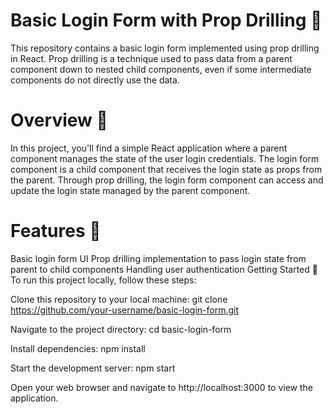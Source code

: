 # Basic Login Form with Prop Drilling 🔐

This repository contains a basic login form implemented using prop drilling in React. Prop drilling is a technique used to pass data from a parent component down to nested child components, even if some intermediate components do not directly use the data.

# Overview 📝
In this project, you'll find a simple React application where a parent component manages the state of the user login credentials. The login form component is a child component that receives the login state as props from the parent. Through prop drilling, the login form component can access and update the login state managed by the parent component.

# Features 🚀
Basic login form UI
Prop drilling implementation to pass login state from parent to child components
Handling user authentication
Getting Started 🏁
To run this project locally, follow these steps:

Clone this repository to your local machine:
git clone https://github.com/your-username/basic-login-form.git

Navigate to the project directory:
cd basic-login-form

Install dependencies:
npm install

Start the development server:
npm start

Open your web browser and navigate to http://localhost:3000 to view the application.
